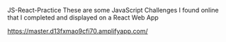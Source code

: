 JS-React-Practice
These are some JavaScript Challenges I found online that I completed and displayed on a React Web App

https://master.d13fxmao9cfi70.amplifyapp.com/
